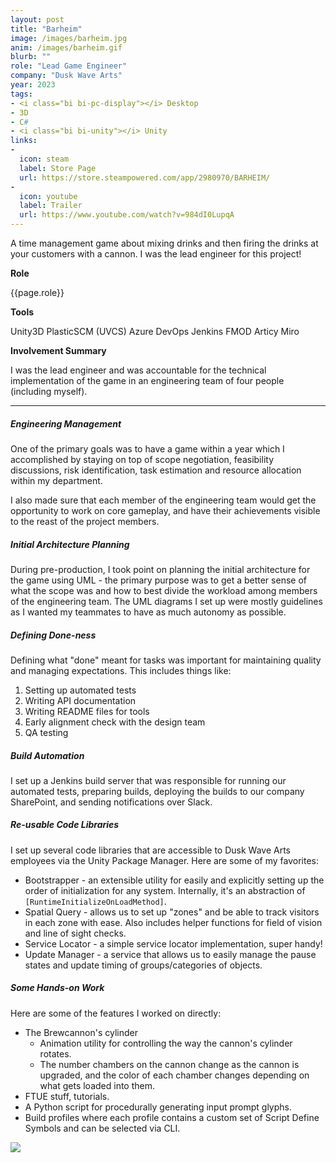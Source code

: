 ```yaml
---
layout: post
title: "Barheim"
image: /images/barheim.jpg
anim: /images/barheim.gif
blurb: ""
role: "Lead Game Engineer"
company: "Dusk Wave Arts"
year: 2023
tags:
- <i class="bi bi-pc-display"></i> Desktop
- 3D
- C#
- <i class="bi bi-unity"></i> Unity
links:
-
  icon: steam
  label: Store Page
  url: https://store.steampowered.com/app/2980970/BARHEIM/
-
  icon: youtube
  label: Trailer
  url: https://www.youtube.com/watch?v=984dI0LupqA
---
```


A time management game about mixing drinks and then firing the drinks at your customers with a cannon. I was the lead engineer for this project!

<!--more-->

<div class="container-xl p-4 mb-3 fs-5 bg-dark-subtle rounded">
  <div class="row p-1">
      <div class="col-lg-4">
        <strong>Role</strong>
        <p>{{page.role}}</p>
        <strong>Tools</strong>
        <p>
          <span class="badge text-bg-secondary"><i class="bi bi-unity"></i> Unity3D</span>
          <span class="badge text-bg-secondary">PlasticSCM (UVCS)</span>
          <span class="badge text-bg-secondary">Azure DevOps</span>
          <span class="badge text-bg-secondary">Jenkins</span>
          <span class="badge text-bg-secondary">FMOD</span>
          <span class="badge text-bg-secondary">Articy</span>
          <span class="badge text-bg-secondary">Miro</span>
        </p>
      </div>
      <div class="col-lg-8">
        <strong>Involvement Summary</strong>
        <p>I was the lead engineer and was accountable for the technical implementation of the game in an engineering team of four people (including myself).</p>
      </div>
  </div>
</div>

---

##### Engineering Management

One of the primary goals was to have a game within a year which I accomplished by staying on top of scope negotiation, feasibility discussions, risk identification, task estimation and resource allocation within my department.

I also made sure that each member of the engineering team would get the opportunity to work on core gameplay, and have their achievements visible to the reast of the project members.

##### Initial Architecture Planning

During pre-production, I took point on planning the initial architecture for the game using UML - the primary purpose was to get a better sense of what the scope was and how to best divide the workload among members of the engineering team. The UML diagrams I set up were mostly guidelines as I wanted my teammates to have as much autonomy as possible.

##### Defining Done-ness

Defining what "done" meant for tasks was important for maintaining quality and managing expectations. This includes things like:

1. Setting up automated tests
2. Writing API documentation
3. Writing README files for tools
4. Early alignment check with the design team
5. QA testing

##### Build Automation

I set up a Jenkins build server that was responsible for running our automated tests, preparing builds, deploying the builds to our company SharePoint, and sending notifications over Slack.

##### Re-usable Code Libraries

I set up several code libraries that are accessible to Dusk Wave Arts employees via the Unity Package Manager. Here are some of my favorites:

* Bootstrapper - an extensible utility for easily and explicitly setting up the order of initialization for any system. Internally, it's an abstraction of `[RuntimeInitializeOnLoadMethod]`.
* Spatial Query - allows us to set up "zones" and be able to track visitors in each zone with ease. Also includes helper functions for field of vision and line of sight checks.
* Service Locator - a simple service locator implementation, super handy!
* Update Manager - a service that allows us to easily manage the pause states and update timing of groups/categories of objects.

##### Some Hands-on Work

Here are some of the features I worked on directly:

* The Brewcannon's cylinder
    * Animation utility for controlling the way the cannon's cylinder rotates.
    * The number chambers on the cannon change as the cannon is upgraded, and the color of each chamber changes depending on what gets loaded into them.
* FTUE stuff, tutorials.
* A Python script for procedurally generating input prompt glyphs.
* Build profiles where each profile contains a custom set of Script Define Symbols and can be selected via CLI.

<img src="/images/barheim.gif" class="img-fluid">